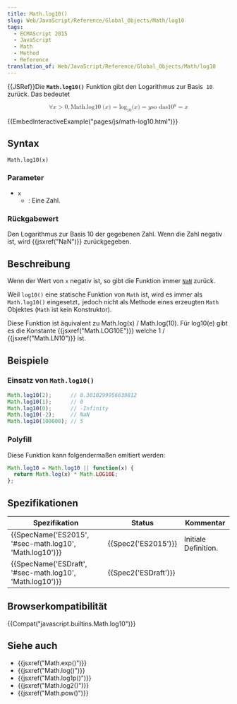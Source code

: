 ```yaml
---
title: Math.log10()
slug: Web/JavaScript/Reference/Global_Objects/Math/log10
tags:
  - ECMAScript 2015
  - JavaScript
  - Math
  - Method
  - Reference
translation_of: Web/JavaScript/Reference/Global_Objects/Math/log10
---
```

{{JSRef}}Die **`Math.log10()`** Funktion gibt den Logarithmus zur Basis` 10` zurück. Das bedeutet

<math display="block"><semantics><mrow><mo>∀</mo><mi>x</mi><mo>></mo><mn>0</mn><mo>,</mo><mstyle mathvariant="monospace"><mrow><mo lspace="0em" rspace="thinmathspace">Math.log10</mo><mo stretchy="false">(</mo><mi>x</mi><mo stretchy="false">)</mo></mrow></mstyle><mo>=</mo><msub><mo lspace="0em" rspace="0em">log</mo><mn>10</mn></msub><mo stretchy="false">(</mo><mi>x</mi><mo stretchy="false">)</mo><mo>=</mo><mtext></mtext><mi>y</mi><mspace width="thickmathspace"></mspace><mtext>so das</mtext><mspace width="thickmathspace"></mspace><msup><mn>10</mn><mi>y</mi></msup><mo>=</mo><mi>x</mi></mrow><annotation encoding="TeX">\forall x > 0, \mathtt{\operatorname{Math.log10}(x)} = \log_10(x) = \text{the unique} \; y \; \text{such that} \; 10^y = x</annotation></semantics></math>

{{EmbedInteractiveExample("pages/js/math-log10.html")}}

## Syntax

    Math.log10(x)

### Parameter

- `x`
  - : Eine Zahl.

### Rückgabewert

Den Logarithmus zur Basis 10 der gegebenen Zahl. Wenn die Zahl negativ ist, wird {{jsxref("NaN")}} zurückgegeben.

## Beschreibung

Wenn der Wert von `x` negativ ist, so gibt die Funktion immer [`NaN`](/de/docs/Web/JavaScript/Reference/Global_Objects/NaN "Die globale NaN Eigenschaft ist ein Wert, der Not-A-Number (keine Zahl) repräsentiert.") zurück.

Weil `log10()` eine statische Funktion von `Math` ist, wird es immer als `Math.log10()` eingesetzt`,` jedoch nicht als Methode eines erzeugten `Math` Objektes (`Math` ist kein Konstruktor).

Diese Funktion ist äquivalent zu Math.log(x) / Math.log(10). Für log10(e) gibt es die Konstante {{jsxref("Math.LOG10E")}} welche 1 / {{jsxref("Math.LN10")}} ist.

## Beispiele

### Einsatz von `Math.log10()`

```js
Math.log10(2);      // 0.3010299956639812
Math.log10(1);      // 0
Math.log10(0);      // -Infinity
Math.log10(-2);     // NaN
Math.log10(100000); // 5
```

### Polyfill

Diese Funktion kann folgendermaßen emitiert werden:

```js
Math.log10 = Math.log10 || function(x) {
  return Math.log(x) * Math.LOG10E;
};
```

## Spezifikationen

| Spezifikation                                                                | Status                       | Kommentar            |
| ---------------------------------------------------------------------------- | ---------------------------- | -------------------- |
| {{SpecName('ES2015', '#sec-math.log10', 'Math.log10')}}     | {{Spec2('ES2015')}}     | Initiale Definition. |
| {{SpecName('ESDraft', '#sec-math.log10', 'Math.log10')}} | {{Spec2('ESDraft')}} |                      |

## Browserkompatibilität

{{Compat("javascript.builtins.Math.log10")}}

## Siehe auch

- {{jsxref("Math.exp()")}}
- {{jsxref("Math.log()")}}
- {{jsxref("Math.log1p()")}}
- {{jsxref("Math.log2()")}}
- {{jsxref("Math.pow()")}}
